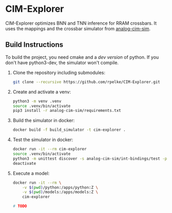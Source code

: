 # CIM-Explorer
CIM-Explorer optimizes BNN and TNN inference for RRAM crossbars.
It uses the mappings and the crossbar simulator from [analog-cim-sim](https://github.com/rpelke/analog-cim-sim).

## Build Instructions
To build the project, you need cmake and a *dev version* of python.
If you don't have python3-dev, the simulator won't compile.

1. Clone the repository including submodules:

    ```bash
    git clone --recursive https://github.com/rpelke/CIM-Explorer.git
    ```

1. Create and activate a venv:

    ```bash
    python3 -m venv .venv
    source .venv/bin/activate
    pip3 install -r analog-cim-sim/requirements.txt
    ```

1. Build the simulator in docker:

    ```bash
    docker build -f build_simulator -t cim-explorer .
    ```

1. Test the simulator in docker:

    ```bash
    docker run -it --rm cim-explorer
    source .venv/bin/activate
    python3 -m unittest discover -s analog-cim-sim/int-bindings/test -p '*_test.py'
    deactivate
    ```

1. Execute a model:

    ```bash
    docker run -it --rm \
        -v $(pwd)/python:/apps/python:Z \
        -v $(pwd)/models:/apps/models:Z \
        cim-explorer

    # TODO
    ```
